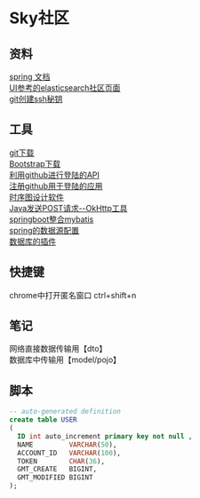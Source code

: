 # Sky社区

## 资料
[spring 文档](https://spring.io/guides/)    
[UI参考的elasticsearch社区页面](https://elasticsearch.cn/explore/)                        
[git创建ssh秘钥](https://spring.io/guides/gs/serving-web-content/)

## 工具
[git下载](https://git-scm.com/)    
[Bootstrap下载](https://v3.bootcss.com/getting-started/)    
[利用github进行登陆的API](https://developer.github.com/apps/building-oauth-apps/creating-an-oauth-app/)   
[注册github用于登陆的应用](https://developer.github.com/apps/building-oauth-apps/authorizing-oauth-apps/)   
[时序图设计软件](https://www.visual-paradigm.com)   
[Java发送POST请求--OkHttp工具](https://square.github.io/okhttp/)  
[springboot整合mybatis](http://www.mybatis.org/spring-boot-starter/mybatis-spring-boot-autoconfigure/)  
[spring的数据源配置](https://docs.spring.io/spring-boot/docs/2.1.9.BUILD-SNAPSHOT/reference/html/boot-features-sql.html#boot-features-embedded-database-support)  
[数据库的插件](https://flywaydb.org/getstarted/firststeps/commandline)



## 快捷键

chrome中打开匿名窗口 ctrl+shift+n


## 笔记
网络直接数据传输用【dto】  
数据库中传输用【model/pojo】


## 脚本
```sql    
-- auto-generated definition
create table USER
(
  ID int auto_increment primary key not null ,
  NAME         VARCHAR(50),
  ACCOUNT_ID   VARCHAR(100),
  TOKEN        CHAR(36),
  GMT_CREATE   BIGINT,
  GMT_MODIFIED BIGINT
);

